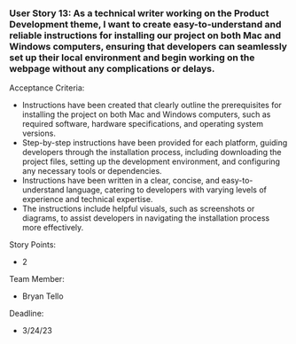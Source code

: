 ### User Story 13: As a technical writer working on the Product Development theme, I want to create easy-to-understand and reliable instructions for installing our project on both Mac and Windows computers, ensuring that developers can seamlessly set up their local environment and begin working on the webpage without any complications or delays.

Acceptance Criteria:

- Instructions have been created that clearly outline the prerequisites for installing the project on both Mac and Windows computers, such as required software, hardware specifications, and operating system versions.
- Step-by-step instructions have been provided for each platform, guiding developers through the installation process, including downloading the project files, setting up the development environment, and configuring any necessary tools or dependencies.
- Instructions have been written in a clear, concise, and easy-to-understand language, catering to developers with varying levels of experience and technical expertise.
- The instructions include helpful visuals, such as screenshots or diagrams, to assist developers in navigating the installation process more effectively.

Story Points:

- 2

Team Member:

- Bryan Tello

Deadline:

- 3/24/23
